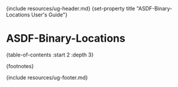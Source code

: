 {include resources/ug-header.md}
{set-property title "ASDF-Binary-Locations User's Guide"}

# ASDF-Binary-Locations

{table-of-contents :start 2 :depth 3}

{footnotes}

{include resources/ug-footer.md}
